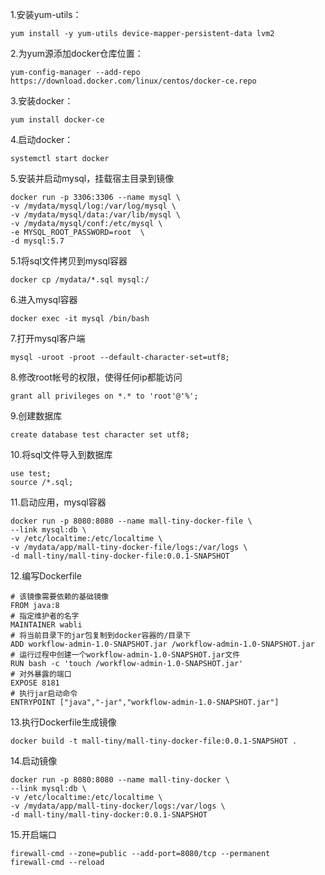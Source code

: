 1.安装yum-utils：

```
yum install -y yum-utils device-mapper-persistent-data lvm2
```

2.为yum源添加docker仓库位置：

```
yum-config-manager --add-repo https://download.docker.com/linux/centos/docker-ce.repo
```

3.安装docker：

```
yum install docker-ce
```

4.启动docker：

```
systemctl start docker
```

5.安装并启动mysql，挂载宿主目录到镜像

```
docker run -p 3306:3306 --name mysql \
-v /mydata/mysql/log:/var/log/mysql \
-v /mydata/mysql/data:/var/lib/mysql \
-v /mydata/mysql/conf:/etc/mysql \
-e MYSQL_ROOT_PASSWORD=root  \
-d mysql:5.7
```

5.1将sql文件拷贝到mysql容器

```
docker cp /mydata/*.sql mysql:/
```

6.进入mysql容器

```
docker exec -it mysql /bin/bash
```

7.打开mysql客户端

```
mysql -uroot -proot --default-character-set=utf8;
```

8.修改root帐号的权限，使得任何ip都能访问

```
grant all privileges on *.* to 'root'@'%';
```

9.创建数据库

```
create database test character set utf8;
```

10.将sql文件导入到数据库

```
use test;
source /*.sql;
```

11.启动应用，mysql容器

```
docker run -p 8080:8080 --name mall-tiny-docker-file \
--link mysql:db \
-v /etc/localtime:/etc/localtime \
-v /mydata/app/mall-tiny-docker-file/logs:/var/logs \
-d mall-tiny/mall-tiny-docker-file:0.0.1-SNAPSHOT
```

12.编写Dockerfile

```
# 该镜像需要依赖的基础镜像
FROM java:8
# 指定维护者的名字
MAINTAINER wabli
# 将当前目录下的jar包复制到docker容器的/目录下
ADD workflow-admin-1.0-SNAPSHOT.jar /workflow-admin-1.0-SNAPSHOT.jar
# 运行过程中创建一个workflow-admin-1.0-SNAPSHOT.jar文件
RUN bash -c 'touch /workflow-admin-1.0-SNAPSHOT.jar'
# 对外暴露的端口
EXPOSE 8181
# 执行jar启动命令
ENTRYPOINT ["java","-jar","workflow-admin-1.0-SNAPSHOT.jar"]
```

13.执行Dockerfile生成镜像

```
docker build -t mall-tiny/mall-tiny-docker-file:0.0.1-SNAPSHOT .
```

14.启动镜像

```
docker run -p 8080:8080 --name mall-tiny-docker \
--link mysql:db \
-v /etc/localtime:/etc/localtime \
-v /mydata/app/mall-tiny-docker/logs:/var/logs \
-d mall-tiny/mall-tiny-docker:0.0.1-SNAPSHOT
```

15.开启端口

```
firewall-cmd --zone=public --add-port=8080/tcp --permanent
firewall-cmd --reload
```

